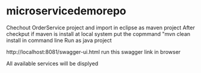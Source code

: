 # microservicedemorepo

Chechout OrderService project and import in eclipse as maven project After checkput if maven is install at local system put the copmmand "mvn clean install in command line Run as java project

http://localhost:8081/swagger-ui.html run this swagger link in browser

All available services will be displyed
